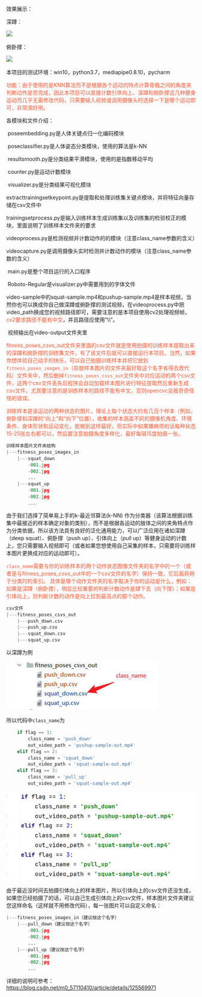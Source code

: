 效果展示：

深蹲：

![](https://img-blog.csdnimg.cn/22c034a85a414b08b4e89c668d8b6d25.gif#pic_center)

俯卧撑：

![](https://img-blog.csdnimg.cn/18703c54f9f8449f80165b6e60ab908c.gif#pic_center)

本项目的测试环境：win10，python3.7，mediapipe0.8.10，pycharm

<font color='#fc5531'>功能：由于使用的是KNN算法而不是根据各个运动的特点计算骨骼之间的角度来判断动作是否完成，因此本项目可以直接计数引体向上、深蹲和俯卧撑这几种健身运动而几乎无需修改代码，只需要输入视频或调用摄像头时选择一下是哪个运动即可，非常滴好用。</font>

各模块和文件介绍：

​		poseembedding.py是人体关键点归一化编码模块

​		poseclassifier.py是人体姿态分类模块，使用的算法是k-NN

​		resultsmooth.py是分类结果平滑模块，使用的是指数移动平均

​		counter.py是运动计数模块

​		visualizer.py是分类结果可视化模块

​		extracttrainingsetkeypoint.py是提取和处理训练集关键点模块，并将特征向量存储在csv文件中

​		trainingsetprocess.py是输入训练样本生成训练集以及训练集的检验校正的模块，里面说明了训练样本文件夹的要求

​		videoprocess.py是检测视频并计数动作的的模块（注意class_name参数的含义）

​		videocapture.py是调用摄像头实时检测并计数动作的模块（注意class_name参数的含义）

​		main.py是整个项目运行的入口程序

​		Roboto-Regular是visualizer.py中需要用到的字体文件

​		video-sample中的squat-sample.mp4和pushup-sample.mp4是样本视频，当然你也可以换成你自己做深蹲或俯卧撑的测试视频，在videoprocess.py中把video_path换成您的视频路径即可，需要注意的是本项目使用cv2处理视频帧，<font color='#fc5531'>cv2要求路径不能有中文</font>，并且路径应使用“\\\”。

​		视频输出在video-output文件夹里

​		<font color='#fc5531'>fitness_poses_csvs_out文件夹里面的csv文件就是使用拍摄的训练样本提取出来的深蹲和俯卧撑的训练集文件，有了该文件后就可以直接运行本项目。当然，如果你想体验自己动手的快乐，可以自己拍摄训练样本并把它放到`fitness_poses_images_in`（存放样本图片的文件夹最好取这个名字省得去改代码）文件夹中，然后删掉`fitness_poses_csvs_out`文件夹中对应运动的两个csv文件，这两个csv文件丢失后程序会自动加载样本图片进行特征提取然后重新生成csv文件。尤其要注意的是训练样本的路径不能有中文，否则opencvc会报奇奇怪怪的错误。</font>

<font color='#fc5531'>训练样本是该运动的两种状态的图片，理论上每个状态大约有几百个样本（例如，俯卧撑和深蹲的“向上”和“向下”位置），收集的样本涵盖不同的摄像机角度、环境条件、身体形状和运动变化，能做到这样最好。但实际中如果嫌麻烦的话每种状态15-25张左右都可以，然后要注意拍摄角度多样化，最好每隔15度拍摄一张。</font>

```python
训练样本图片文件夹结构
|---fitness_poses_images_in
	|---squat_down
    	-001.jpg
        -002.jpg
        ...
    |---squat_up
    	-001.jpg
        -002.jpg
        ...
```

由于我们选择了简单易上手的k-最近邻算法(k-NN) 作为分类器（该算法根据训练集中最接近的样本确定对象的类别），而不是根据各运动的肢体之间的夹角特点作为分类依据，所以该方法具有良好的泛化通用能力，可以广泛应用在诸如深蹲（deep squat）、俯卧撑（push up）、引体向上（pull up）等健身运动的计数上，您只需要输入视频即可（或者如果您想使用自己采集的样本，只需要将训练样本图片更换成对应的运动即可）。

<font color='#fc5531'>`class_name`需要与你的训练样本的两个动作状态图像文件夹的名字中的一个（或者是与fitness_poses_csvs_out中的一个csv文件的名字）保持一致，它后面将用于分类时的索引。
具体是哪个动作文件夹的名字取决于你的运动是什么，例如：如果是深蹲（俯卧撑），明显比较重要的判断计数动作是蹲下去（向下撑）；如果是引体向上，则判断计数的动作是向上拉到最高点的那个动作。</font>

```python
csv文件
|---fitness_poses_csvs_out
	|---push_down.csv
    |---push_up.csv
	|---squat_down.csv
    |---squat_up.csv
```

以深蹲为例



![](./markdown_needed/file.jpg)

所以代码中`class_name`为

```python
    if flag == 1:
        class_name = 'push_down'
        out_video_path = 'pushup-sample-out.mp4'
    elif flag == 2:
        class_name = 'squat_down'
        out_video_path = 'squat-sample-out.mp4'
    elif flag == 3:
        class_name = 'pull_up'
        out_video_path = 'squat-sample-out.mp4'
```



![](./markdown_needed/class_name.jpg)

由于最近没时间去拍摄引体向上的样本图片，所以引体向上的csv文件还没生成，如果您已经拍摄了的话，可以自己生成引体向上的csv文件，样本图片文件夹建议您这样命名（这样就不用修改代码），每一张图片可以自定义命名：

```python
|---fitness_poses_images_in（建议按这个名字）
	|---pull_down（建议按这个名字）
    	-001.jpg
        -002.jpg
        ...
    |---pull_up（建议按这个名字）
    	-001.jpg
        -002.jpg
        ...
```



详细的说明可参考：https://blog.csdn.net/m0_57110410/article/details/125569971